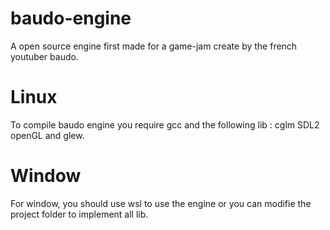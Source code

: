 # baudo-engine
A open source engine first made for a game-jam create by the french youtuber baudo.

# Linux
To compile baudo engine you require gcc and the following lib : cglm SDL2 openGL and glew.

# Window 
For window, you should use wsl to use the engine or you can modifie the project folder to implement all lib.
